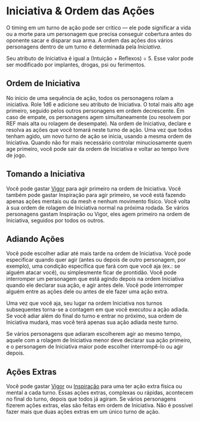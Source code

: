 # Iniciativa & Ordem das Ações

O timing em um turno de ação pode ser crítico — ele pode significar a vida ou a morte para um personagem que precisa conseguir cobertura antes do oponente sacar e disparar sua arma. A ordem das ações dos vários personagens dentro de um turno é determinada pela _Iniciativa_.

Seu atributo de Iniciativa é igual a (Intuição + Reflexos) ÷ 5. Esse valor pode ser modificado por implantes, drogas, psi ou ferimentos.

## Ordem de Iniciativa

No início de uma sequência de ação, todos os personagens rolam a iniciativa. Role 1d6 e adicione seu atributo de Iniciativa. O total mais alto age primeiro, seguido pelos outros personagens em ordem decrescente. Em caso de empate, os personagens agem simultaneamente (ou resolvem por REF mais alta ou rolagem de desempate). Na ordem de Iniciativa, declare e resolva as ações que você tomará neste turno de ação. Uma vez que todos tenham agido, um novo turno de ação se inicia, usando a mesma ordem de Iniciativa. Quando não for mais necessário controlar minuciosamente quem age primeiro, você pode sair da ordem de Iniciativa e voltar ao tempo livre de jogo.

## Tomando a Iniciativa

Você pode gastar [Vigor](05-pools.md#vigor) para agir primeiro na ordem de Iniciativa. Você também pode gastar Inspiração para agir primeiro, se você está fazendo apenas ações mentais ou da mesh e nenhum movimento físico. Você volta à sua ordem de rolagem de Iniciativa normal na próxima rodada. Se vários personagens gastam Inspiração ou Vigor, eles agem primeiro na ordem de Iniciativa, seguidos por todos os outros.

## Adiando Ações

Você pode escolher adiar até mais tarde na ordem de Iniciativa. Você pode especificar quando quer agir (antes ou depois de outro personagem, por exemplo), uma condição específica que fará com que você aja (ex.: se alguém atacar você), ou simplesmente ficar de prontidão. Você pode interromper um personagem que está agindo depois na ordem Iniciativa quando ele declarar sua ação, e agir antes dele. Você pode interromper alguém entre as ações dele ou antes de ele fazer uma ação extra.

Uma vez que você aja, seu lugar na ordem Iniciativa nos turnos subsequentes torna-se a contagem em que você executou a ação adiada. Se você adiar além do final do turno e entrar no próximo, sua ordem de Iniciativa mudará, mas você terá apenas sua ação adiada neste turno.

Se vários personagens que adiaram escolherem agir ao mesmo tempo, aquele com a rolagem de Iniciativa menor deve declarar sua ação primeiro, e o personagem de Iniciativa maior pode escolher interrompê-lo ou agir depois.

## Ações Extras

Você pode gastar [Vigor](05-pools.md#vigor) ou [Inspiração](05-pools.md#insight) para uma ter ação extra física ou mental a cada turno. Essas ações extras, complexas ou rápidas, acontecem no final do turno, depois que todos já agiram. Se vários personagens fizerem ações extras, elas são feitas em ordem de Iniciativa. Não é possível fazer mais que duas ações extras em um único turno de ação.
